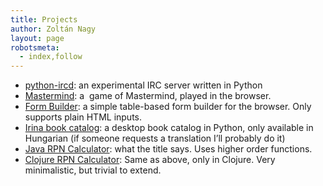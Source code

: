 ```yaml
---
title: Projects
author: Zoltán Nagy
layout: page
robotsmeta:
  - index,follow
---
```


*   [python-ircd][2]: an experimental IRC server written in Python
*   [Mastermind][3]: a  game of Mastermind, played in the browser.
*   [Form Builder][4]: a simple table-based form builder for the browser. Only supports plain HTML inputs.
*   [Irina book catalog][5]: a desktop book catalog in Python, only available in Hungarian (if someone requests a translation I’ll probably do it)
*   [Java RPN Calculator][6]: what the title says. Uses higher order functions.
*   [Clojure RPN Calculator][7]: Same as above, only in Clojure. Very minimalistic, but trivial to extend.

 [2]: /im-writing-an-irc-server "I’m writing an IRC server"
 [3]: /weekend-project-mastermind "Weekend project: Mastermind"
 [4]: /projects/form-builder "Form builder"
 [5]: /projects/irina-book-catalog "Irina book catalog"
 [6]: /projects/java-rpn-calculator "Java RPN Calculator"
 [7]: /clojure-is-fun "Clojure is fun"
